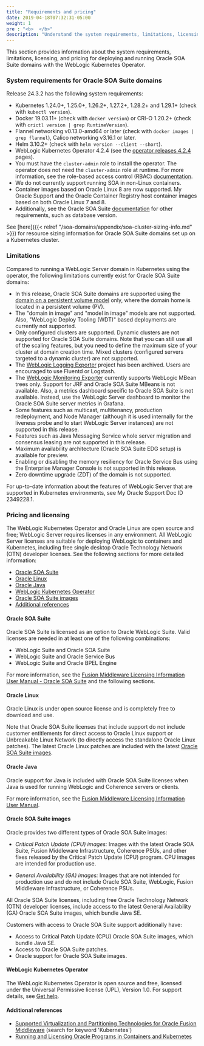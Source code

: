 ```yaml
---
title: "Requirements and pricing"
date: 2019-04-18T07:32:31-05:00
weight: 1
pre : "<b>  </b>"
description: "Understand the system requirements, limitations, licensing, and pricing for deploying and running Oracle SOA Suite domains with the WebLogic Kubernetes Operator, including the SOA cluster sizing."
---
```


This section provides information about the system requirements, limitations, licensing, and pricing for deploying and running Oracle SOA Suite domains with the WebLogic Kubernetes Operator.

### System requirements for Oracle SOA Suite domains

Release 24.3.2 has the following system requirements:

* Kubernetes 1.24.0+, 1.25.0+, 1.26.2+, 1.27.2+, 1.28.2+ and 1.29.1+ (check with `kubectl version`).
* Docker 19.03.11+ (check with `docker version`) or CRI-O 1.20.2+ (check with `crictl version | grep RuntimeVersion`).
* Flannel networking v0.13.0-amd64 or later (check with `docker images | grep flannel`), Calico networking v3.16.1 or later.
* Helm 3.10.2+ (check with `helm version --client --short`).
* WebLogic Kubernetes Operator 4.2.4 (see the [operator releases 4.2.4](https://github.com/oracle/weblogic-kubernetes-operator/releases/tag/v4.2.4) pages).
* You must have the `cluster-admin` role to install the operator. The operator does not need the `cluster-admin` role at runtime.
  For more information, see the role-based access control (RBAC) [documentation](https://oracle.github.io/weblogic-kubernetes-operator/security/rbac/).
* We do not currently support running SOA in non-Linux containers.
* Container images based on Oracle Linux 8 are now supported. My Oracle Support and the Oracle Container Registry host container images based on both Oracle Linux 7 and 8.
* Additionally, see the Oracle SOA Suite [documentation](https://docs.oracle.com/en/middleware/fusion-middleware/12.2.1.4/insoa/preparing-install-and-configure-product.html#GUID-E2D4D481-BE80-4600-8078-FD9C03A30210) for other requirements, such as database version.

See [here]({{< relref "/soa-domains/appendix/soa-cluster-sizing-info.md" >}}) for resource sizing information for Oracle SOA Suite domains set up on a Kubernetes cluster.

### Limitations

Compared to running a WebLogic Server domain in Kubernetes using the operator, the
following limitations currently exist for Oracle SOA Suite domains:

* In this release, Oracle SOA Suite domains are supported using the
[domain on a persistent volume model](https://oracle.github.io/weblogic-kubernetes-operator/managing-domains/choosing-a-model/) only, where the domain home is located in a persistent volume (PV).
* The "domain in image" and "model in image" models are not supported. Also, "WebLogic Deploy Tooling (WDT)" based deployments are currently not supported.   
* Only configured clusters are supported.  Dynamic clusters are not supported for
  Oracle SOA Suite domains.  Note that you can still use all of the scaling features,
  but you need to define the maximum size of your cluster at domain creation time. Mixed clusters (configured servers targeted to a dynamic cluster) are not supported.
* The [WebLogic Logging Exporter](https://github.com/oracle/weblogic-logging-exporter) project has been archived. Users are encouraged to use Fluentd or Logstash.
* The [WebLogic Monitoring Exporter](https://github.com/oracle/weblogic-monitoring-exporter) currently supports WebLogic MBean trees only. Support for JRF and Oracle SOA Suite MBeans is not available. Also, a metrics dashboard specific to Oracle SOA Suite is not available. Instead, use the WebLogic Server dashboard to monitor the Oracle SOA Suite server metrics in Grafana.
* Some features such as multicast, multitenancy, production redeployment, and Node Manager (although it is used internally for the liveness probe and to start WebLogic Server instances) are not supported in this release.
* Features such as Java Messaging Service whole server migration and consensus leasing are not supported in this release.
* Maximum availability architecture (Oracle SOA Suite EDG setup) is available for preview.
* Enabling or disabling the memory resiliency for Oracle Service Bus using the Enterprise Manager Console is not supported in this release.
* Zero downtime upgrade (ZDT) of the domain is not supported.

For up-to-date information about the features of WebLogic Server that are supported in Kubernetes environments, see My Oracle Support Doc ID 2349228.1.

### Pricing and licensing

The WebLogic Kubernetes Operator and Oracle Linux are open source and free; WebLogic Server requires licenses in any environment. All WebLogic Server licenses are suitable for deploying WebLogic to containers and Kubernetes, including free single desktop Oracle Technology Network (OTN) developer licenses. See the following sections for more detailed information:

- [Oracle SOA Suite](#oracle-soa-suite)
- [Oracle Linux](#oracle-linux)
- [Oracle Java](#oracle-java)
- [WebLogic Kubernetes Operator](#weblogic-kubernetes-operator)
- [Oracle SOA Suite images](#oracle-soa-suite-images)
- [Additional references](#additional-references)

#### Oracle SOA Suite

Oracle SOA Suite is licensed as an option to Oracle WebLogic Suite. Valid licenses are needed in at least one of the following combinations:
- WebLogic Suite and Oracle SOA Suite
- WebLogic Suite and Oracle Service Bus
- WebLogic Suite and Oracle BPEL Engine

For more information, see the [Fusion Middleware Licensing Information User Manual - Oracle SOA Suite](https://docs.oracle.com/en/middleware/fusion-middleware/fmwlc/oracle-fusion-middleware-options.html#GUID-19E4223F-1F98-433E-BC7C-2BAC2568964F) and the following sections.

#### Oracle Linux

Oracle Linux is under open source license and is completely free to download and use.

Note that Oracle SOA Suite licenses that include support do not include customer entitlements for direct access to Oracle Linux support or Unbreakable Linux Network (to directly access the standalone Oracle Linux patches). The latest Oracle Linux patches are included with the latest [Oracle SOA Suite images]().

#### Oracle Java

Oracle support for Java is included with Oracle SOA Suite licenses when Java is used for running WebLogic and Coherence servers or clients.

For more information, see the [Fusion Middleware Licensing Information User Manual](https://docs.oracle.com/en/middleware/fusion-middleware/fmwlc/oracle-fusion-middleware.html#GUID-4980E65A-22C8-429D-81C5-86223C362E78).

#### Oracle SOA Suite images

Oracle provides two different types of Oracle SOA Suite images:

- _Critical Patch Update (CPU) images:_
  Images with the latest Oracle SOA Suite, Fusion Middleware Infrastructure, Coherence PSUs, and other fixes released by the Critical Patch Update (CPU) program. CPU images are intended for production use.

- _General Availability (GA) images:_
  Images that are not intended for production use and do not include Oracle SOA Suite, WebLogic, Fusion Middleware Infrastructure, or Coherence PSUs.

All Oracle SOA Suite licenses, including free Oracle Technology Network (OTN) developer licenses, include access to the latest General Availability (GA) Oracle SOA Suite images, which bundle Java SE.

Customers with access to Oracle SOA Suite support additionally have:

- Access to Critical Patch Update (CPU) Oracle SOA Suite images, which bundle Java SE.
- Access to Oracle SOA Suite patches.
- Oracle support for Oracle SOA Suite images.

#### WebLogic Kubernetes Operator

The WebLogic Kubernetes Operator is open source and free, licensed under the Universal Permissive license (UPL), Version 1.0. For support details, see [Get help](https://oracle.github.io/weblogic-kubernetes-operator/introduction/get-help/).

#### Additional references

- [Supported Virtualization and Partitioning Technologies for Oracle Fusion Middleware](https://www.oracle.com/middleware/technologies/ias/oracleas-supported-virtualization.html) (search for keyword 'Kubernetes')
- [Running and Licensing Oracle Programs in Containers and Kubernetes](https://www.oracle.com/a/tech/docs/running-and-licensing-programs-in-containers-and-kubernetes.pdf)
